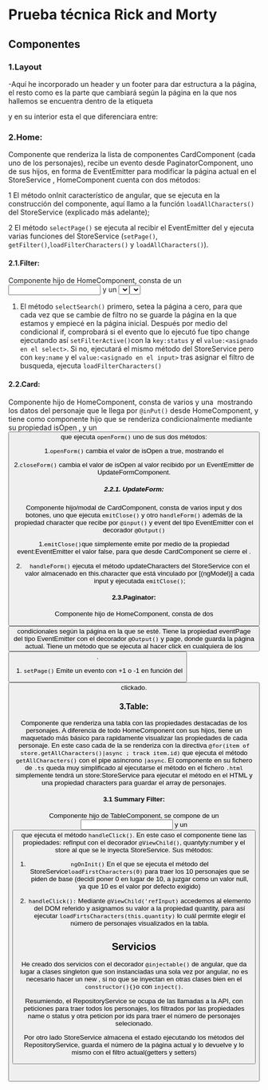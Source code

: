 # Prueba técnica Rick and Morty

## Componentes

### 1.Layout

-Aquí he incorporado un header y un footer para dar estructura a la página, el resto como es la parte que cambiará según la página en la que nos hallemos se encuentra dentro de la etiqueta <main> y en su interior esta el <router-outlet> que diferenciara entre:

### 2.Home:

Componente que renderiza la lista de componentes CardComponent (cada uno de los personajes), recibe un evento desde PaginatorComponent, uno de sus hijos, en forma de EventEmitter<number> para modificar la página actual en el StoreService , HomeComponent cuenta con dos métodos:

1 El método onInit característico de angular, que se ejecuta en la construcción del componente, aquí llamo a la función `loadAllCharacters()` del StoreService (explicado más adelante);

2 El método `selectPage()` se ejecuta al recibir el EventEmitter del <up-paginator> y ejecuta varias funciones del StoreService (`setPage()`, `getFilter()`,`loadFilterCharacters()` y `loadAllCharacters()`).

#### 2.1.Filter:

Componente hijo de HomeComponent, consta de un <input> y un <select>, ambos con la directiva [(ngModel)] que se enlazará con el valor de la propiedad searchTerm en el <input> y con selectedStatus en el <select> del componente, ambos ejecutan el método `selectSearch()`

1. El método `selectSearch()` primero, setea la página a cero, para que cada vez que se cambie de filtro no se guarde la página en la que estamos y empiecé en la página inicial. Después por medio del condicional if, comprobará si el evento que lo ejecutó fue tipo change ejecutando así `setFilterActive()`con la `key:status` y el `value:<asignado en el select>`. Si no, ejecutará el mismo método del StoreService pero con `key:name` y el `value:<asignado en el input>` tras asignar el filtro de busqueda, ejecuta `loadFilterCharacters()`

#### 2.2.Card:

Componente hijo de HomeComponent, consta de varios <span> y una <img> mostrando los datos del personaje que le llega por `@inPut()` desde HomeComponent, y tiene como componente hijo <Up-update-form> que se renderiza condicionalmente mediante su propiedad isOpen <Boolean>, y un <button> que ejecuta `openForm()` uno de sus dos métodos:

1.`openForm()` cambia el valor de isOpen a true, mostrando el <up-update-form>

2.`closeForm()` cambia el valor de isOpen al valor recibido por un EventEmitter<Boolean> de UpdateFormComponent.

##### 2.2.1. UpdateForm:

Componente hijo/modal de CardComponent, consta de varios input y dos botones, uno que ejecuta `emitClose()` y otro `handleForm()` además de la propiedad character que recibe por `@input()` y event del tipo EventEmitter con el decorador `@Output()`

1.`emitClose()`que simplemente emite por medio de la propiedad event:EventEmitter<boolean> el valor false, para que desde CardComponent se cierre el <up-update-form>.

2. `handleForm()` ejecuta el método updateCharacters del StoreService con el valor almacenado en this.character que está vinculado por [(ngModel)] a cada input y ejecutada `emitClose()`;

#### 2.3.Paginator:

Componente hijo de HomeComponent, consta de dos <button> condicionales según la página en la que se esté. Tiene la propiedad eventPage del tipo EventEmitter con el decorador `@Output()` y page, donde guarda la página actual. Tiene un método que se ejecuta al hacer click en cualquiera de los <button>.

1. `setPage()` Emite un evento con +1 o -1 en función del <button> clickado.

### 3.Table:

Componente que renderiza una tabla con las propiedades destacadas de los personajes. A diferencia de todo HomeComponent con sus hijos, tiene un maquetado más básico para rapidamente visualizar las propiedades de cada personaje. En este caso cada <tr> de la <table> se renderiza con la directiva `@for(item of store.getAllCharacters()|async ; track item.id)` que ejecuta el método `getAllCharacters()` con el pipe asíncrono `|async`. El componente en su fichero de `.ts` queda muy simplificado al ejecutarse el método en el fichero `.html` simplemente tendrá un store:StoreService para ejecutar el método en el HTML y una propiedad characters para guardar el array de personajes.

#### 3.1 Summary Filter:

Componente hijo de TableComponent, se compone de un <input type="number"> y un <button> que ejecuta el método `handleClick()`. En este caso el componente tiene las propiedades: refInput con el decorador `@ViewChild()`, quantyty:number y el store al que se le inyecta StoreService. Sus métodos:

1. `ngOnInit()` En el que se ejecuta el método del StoreService`loadFirstCharacters(0)` para traer los 10 personajes que se piden de base (decidí poner 0 en lugar de 10, a juzgar como un valor null, ya que 10 es el valor por defecto exigido)

2. `handleClick():` Mediante `@ViewChild('refInput)` accedemos al elemento del DOM referido y asignamos su valor a la propiedad quantity, para así ejecutar `loadFirtsCharacters(this.quantity)` lo cuál permite elegir el número de personajes visualizados en la tabla.

## Servicios

He creado dos servicios con el decorador `@injectable()` de angular, que da lugar a clases singleton que son instanciadas una sola vez por angular, no es necesario hacer un new <ServiceName>, si no que se inyectan en otras clases bien en el `constructor(){}`o con `inject()`.

Resumiendo, el RepositoryService se ocupa de las llamadas a la API, con peticiones para traer todos los personajes, los filtrados por las propiedades name o status y otra peticion por ids para traer el número de personajes selecionado.

Por otro lado StoreService almacena el estado ejecutando los métodos del RepositoryService, guarda el número de la página actual y lo devuelve y lo mismo con el filtro actual(getters y setters)
